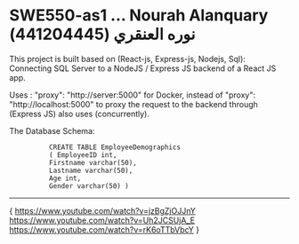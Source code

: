 # SWE550-as1 ... Nourah Alanquary نوره العنقري (441204445)


This project is built based on (React-js, Express-js, Nodejs, Sql): 
Connecting SQL Server to a NodeJS / Express JS backend of a React JS app.


Uses :  "proxy": "http://server:5000" for Docker, instead of "proxy": "http://localhost:5000"
to proxy the request to the backend through (Express JS)
also uses (concurrently).


The Database Schema: 

              CREATE TABLE EmployeeDemographics 
              ( EmployeeID int, 
              Firstname varchar(50), 
              Lastname varchar(50), 
              Age int, 
              Gender varchar(50) ) 

-------------------------------------------------------------------------
{
https://www.youtube.com/watch?v=jzBgZjOJJnY
https://www.youtube.com/watch?v=Uh2JCSUjA_E
https://www.youtube.com/watch?v=rK6oTTbVbcY
}
